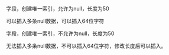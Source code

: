 字段，创建唯一索引，允许为null，长度为50

可以插入多条null数据，可以插入64位字符

字段，创建唯一索引，不允许为null，长度为50

无法插入多条null数据，不可以插入64位字符，修改长度后可以插入。

